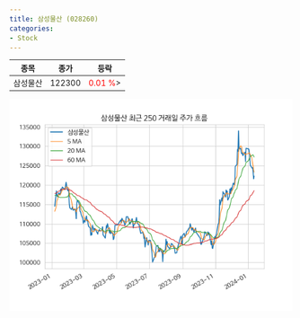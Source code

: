 ```yaml
---
title: 삼성물산 (028260)
categories:
- Stock
---
```


|종목|종가|등락|
|----|----|----|
|삼성물산|122300|<span style="color: red">0.01 %</span>>|

<!-- more -->

![028260](/assets/images/stock/028260.png)